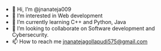 - 👋 Hi, I’m @jnanateja009
- 👀 I’m interested in Web development
- 🌱 I’m currently learning C++ and Python, Java
- 💞️ I’m looking to collaborate on Software development and Cybersecurity.
- 📫 How to reach me jnanatejagollapudi575@gmail.com

<!---
jnanateja009/jnanateja009 is a ✨ special ✨ repository because its `README.md` (this file) appears on your GitHub profile.
You can click the Preview link to take a look at your changes.
--->
